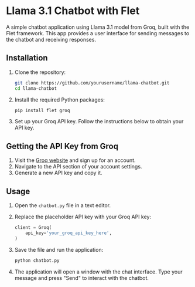 # Llama 3.1 Chatbot with Flet 
A simple chatbot application using Llama 3.1 model from Groq, built with the Flet framework. This app provides a user interface for sending messages to the chatbot and receiving responses.
## Installation

1. Clone the repository:

    ```bash
    git clone https://github.com/yourusername/llama-chatbot.git
    cd llama-chatbot
    ```

2. Install the required Python packages:

    ```bash
    pip install flet groq
    ```

3. Set up your Groq API key. Follow the instructions below to obtain your API key.

## Getting the API Key from Groq

1. Visit the [Groq website](https://groq.com) and sign up for an account.
2. Navigate to the API section of your account settings.
3. Generate a new API key and copy it.

## Usage

1. Open the `chatbot.py` file in a text editor.
2. Replace the placeholder API key with your Groq API key:

    ```python
    client = Groq(
        api_key='your_groq_api_key_here',
    )
    ```

3. Save the file and run the application:

    ```bash
    python chatbot.py
    ```

4. The application will open a window with the chat interface. Type your message and press "Send" to interact with the chatbot.
